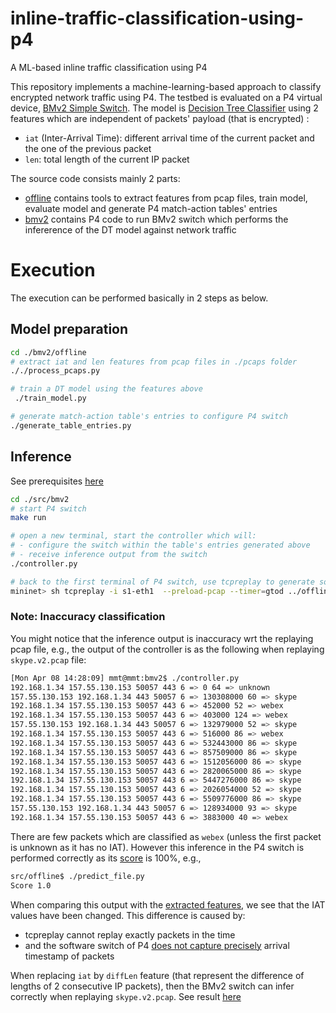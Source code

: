 # inline-traffic-classification-using-p4
A ML-based inline traffic classification using P4

This repository implements a machine-learning-based approach to classify encrypted network traffic using P4. The testbed is evaluated on a P4 virtual device, [BMv2 Simple Switch](https://github.com/p4lang/behavioral-model/blob/main/docs/simple_switch.md). The model is [Decision Tree Classifier](https://scikit-learn.org/stable/modules/generated/sklearn.tree.DecisionTreeClassifier.html) using 2 features which are independent of packets' payload (that is encrypted) :

- `iat` (Inter-Arrival Time): different arrival time of the current packet and the one of the previous packet
- `len`: total length of the current IP packet

The source code consists mainly 2 parts:

- [offline](./src/offline) contains tools to extract features from pcap files, train model, evaluate model and generate P4 match-action tables' entries
- [bmv2](./src/bmv2) contains P4 code to run BMv2 switch which performs the infererence of the DT model against network traffic



# Execution

The execution can be performed basically in 2 steps as below.

## Model preparation

```bash
cd ./bmv2/offline
# extract iat and len features from pcap files in ./pcaps folder
././process_pcaps.py

# train a DT model using the features above
 ./train_model.py

# generate match-action table's entries to configure P4 switch
./generate_table_entries.py 
```

## Inference

See prerequisites [here](./src/bmv2#prerequisite)

```bash
cd ./src/bmv2
# start P4 switch
make run

# open a new terminal, start the controller which will:
# - configure the switch within the table's entries generated above
# - receive inference output from the switch
./controller.py

# back to the first terminal of P4 switch, use tcpreplay to generate some traffic
mininet> sh tcpreplay -i s1-eth1  --preload-pcap --timer=gtod ../offline/pcaps/skype.v2.pcap
```

### Note: Inaccuracy classification
You might notice that the inference output is inaccuracy wrt the replaying pcap file, e.g., the output of the controller is as the following when replaying `skype.v2.pcap` file:

```bash
[Mon Apr 08 14:28:09] mmt@mmt:bmv2$ ./controller.py 
192.168.1.34 157.55.130.153 50057 443 6 => 0 64 => unknown
157.55.130.153 192.168.1.34 443 50057 6 => 130308000 60 => skype
192.168.1.34 157.55.130.153 50057 443 6 => 452000 52 => webex
192.168.1.34 157.55.130.153 50057 443 6 => 403000 124 => webex
157.55.130.153 192.168.1.34 443 50057 6 => 132979000 52 => skype
192.168.1.34 157.55.130.153 50057 443 6 => 516000 86 => webex
192.168.1.34 157.55.130.153 50057 443 6 => 532443000 86 => skype
192.168.1.34 157.55.130.153 50057 443 6 => 857509000 86 => skype
192.168.1.34 157.55.130.153 50057 443 6 => 1512056000 86 => skype
192.168.1.34 157.55.130.153 50057 443 6 => 2820065000 86 => skype
192.168.1.34 157.55.130.153 50057 443 6 => 5447276000 86 => skype
192.168.1.34 157.55.130.153 50057 443 6 => 2026054000 52 => skype
192.168.1.34 157.55.130.153 50057 443 6 => 5509776000 86 => skype
157.55.130.153 192.168.1.34 443 50057 6 => 128934000 93 => skype
192.168.1.34 157.55.130.153 50057 443 6 => 3883000 40 => webex
```

There are few packets which are classified as `webex` (unless the first packet is unknown as it has no IAT).
However this inference in the P4 switch is performed correctly as its [score](https://scikit-learn.org/stable/modules/generated/sklearn.tree.DecisionTreeClassifier.html#sklearn.tree.DecisionTreeClassifier.score) is 100%, e.g.,
```bash
src/offline$ ./predict_file.py 
Score 1.0
```

When comparing this output with the [extracted features](./src/offline/pcaps/skype.v2.csv), we see that the IAT values have been changed. This difference is caused by:
- tcpreplay cannot replay exactly packets in the time
- and the software switch of P4 [does not capture precisely](https://github.com/p4lang/behavioral-model/blob/main/docs/simple_switch.md#bmv2-timestamp-implementation-notes) arrival timestamp of packets



When replacing `iat` by `diffLen` feature (that represent the difference of lengths of 2 consecutive IP packets), then the BMv2 switch can infer correctly when replaying `skype.v2.pcap`. See result [here](https://github.com/Montimage/inline-traffic-classification-using-p4/tree/replace-iat-by-diffLen?tab=readme-ov-file#inference)

